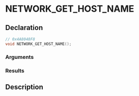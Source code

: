 # NETWORK_GET_HOST_NAME

## Declaration
```cpp
// 0x4A8048F8
void NETWORK_GET_HOST_NAME();
```

### Arguments

### Results

## Description
